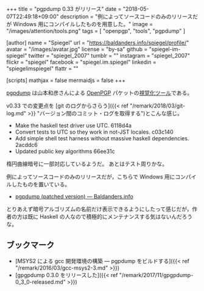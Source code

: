 +++
title = "pgpdump 0.33 がリリース"
date = "2018-05-07T22:49:18+09:00"
description = "例によってソースコードのみのリリースだが Windows 用にコンパイルしたものを用意した。"
image = "/images/attention/tools.png"
tags  = [ "openpgp", "tools", "pgpdump" ]

[author]
  name      = "Spiegel"
  url       = "https://baldanders.info/spiegel/profile/"
  avatar    = "/images/avatar.jpg"
  license   = "by-sa"
  github    = "spiegel-im-spiegel"
  twitter   = "spiegel_2007"
  tumblr    = ""
  instagram = "spiegel_2007"
  flickr    = "spiegel"
  facebook  = "spiegel.im.spiegel"
  linkedin  = "spiegelimspiegel"
  flattr    = ""

[scripts]
  mathjax = false
  mermaidjs = false
+++

[pgpdump] は山本和彦さんによる [OpenPGP] パケットの[視覚化ツール](http://www.mew.org/~kazu/proj/pgpdump/ja/)である。

v0.33 での変更点を [git のログからさらう]({{< ref "/remark/2018/03/git-log.md" >}} "バージョン間のコミット・ログを取得する")とこんな感じ。

- Make the haskell test driver use UTC. 6118d4a
- Convert tests to UTC so they work in not-JST locales. c03c140
- Add simple shell test harness without massive haskell dependencies. 2acddc6
- Updated public key algorithms 66ee31c

楕円曲線暗号に一部対応しているようだ。
あとはテスト周りかな。

例によってソースコードのみのリリースだが，こちらで Windows 用にコンパイルしたものを置いている。

- [pgpdump (patched version) — Baldanders.info](https://baldanders.info/spiegel/archive/pgpdump/)

とりあえず暗号アルゴリズムの名前だけ表示できるようにしたって感じだが，作者の方は既に Haskell の人なので積極的にメンテナンスする気はないんだろうな。

## ブックマーク

- [MSYS2 による gcc 開発環境の構築 ― pgpdump をビルドする]({{< ref "/remark/2016/03/gcc-msys2-3.md" >}})
- [gpgpdump 0.3.0 をリリースした]({{< ref "/remark/2017/11/gpgpdump-0_3_0-released.md" >}})

[OpenPGP]: http://openpgp.org/
[pgpdump]: https://github.com/kazu-yamamoto/pgpdump "kazu-yamamoto/pgpdump: A PGP packet visualizer"
